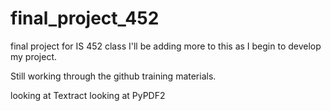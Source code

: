 # final_project_452
final project for IS 452 class
I'll be adding more to this as I begin to develop my project.

Still working through the github training materials.

looking at Textract
looking at PyPDF2
